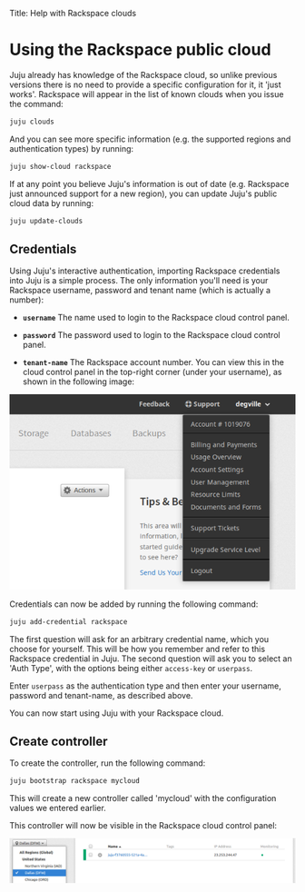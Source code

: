 Title: Help with Rackspace clouds

# Using the Rackspace public cloud

Juju already has knowledge of the Rackspace cloud, so unlike previous versions there
is no need to provide a specific configuration for it, it 'just works'. Rackspace
will appear in the list of known clouds when you issue the command:

```bash
juju clouds
```
And you can see more specific information (e.g. the supported regions and
authentication types) by running:

```bash
juju show-cloud rackspace
```
If at any point you believe Juju's information is out of date (e.g. Rackspace just
announced support for a new region), you can update Juju's public cloud data by
running:

```bash
juju update-clouds
```

## Credentials

Using Juju's interactive authentication, importing Rackspace credentials into
Juju is a simple process. The only information you'll need is your Rackspace
username, password and tenant name (which is actually a number):

 - **`username`** The name used to login to the Rackspace cloud control panel.

 - **`password`** The password used to login to the Rackspace cloud
   control panel.

 - **`tenant-name`** The Rackspace account number. You can view this in
    the cloud control panel in the top-right corner (under your username), as
    shown in the following image:

![Rackspace control panel showing tenant id](./media/config-rackspace_tenant_id.png)


Credentials can now be added by running the following command:

```bash
juju add-credential rackspace
```

The first question will ask for an arbitrary credential name, which you choose
for yourself. This will be how you remember and refer to this Rackspace
credential in Juju. The second question will ask you to select an 'Auth Type',
with the options being either `access-key` or `userpass`.

Enter `userpass` as the authentication type and then enter your username,
password and tenant-name, as described above.

You can now start using Juju with your Rackspace cloud.

## Create controller

To create the controller, run the following command:

```bash
juju bootstrap rackspace mycloud
```

This will create a new controller called 'mycloud' with the configuration
values we entered earlier.

This controller will now be visible in the Rackspace cloud control panel:

![bootstrap machine 0 in Rackspace portal](./media/config-rackspace_portal-machine_0.png)

[rscontrolpanel]: https://mycloud.rackspace.com
